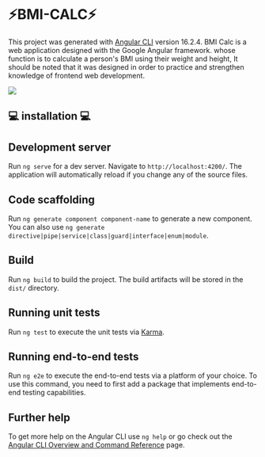 # ⚡BMI-CALC⚡

This project was generated with [Angular CLI](https://github.com/angular/angular-cli) version 16.2.4. BMI Calc is a web application designed with the Google Angular framework. whose function is to calculate a person's BMI using their weight and height, It should be noted that it was designed in order to practice and strengthen knowledge of frontend web development.

<img src="https://media2.giphy.com/media/qgQUggAC3Pfv687qPC/giphy.gif"> <br>

## 💻 installation 💻

## Development server

Run `ng serve` for a dev server. Navigate to `http://localhost:4200/`. The application will automatically reload if you change any of the source files.

## Code scaffolding

Run `ng generate component component-name` to generate a new component. You can also use `ng generate directive|pipe|service|class|guard|interface|enum|module`.

## Build

Run `ng build` to build the project. The build artifacts will be stored in the `dist/` directory.

## Running unit tests

Run `ng test` to execute the unit tests via [Karma](https://karma-runner.github.io).

## Running end-to-end tests

Run `ng e2e` to execute the end-to-end tests via a platform of your choice. To use this command, you need to first add a package that implements end-to-end testing capabilities.

## Further help

To get more help on the Angular CLI use `ng help` or go check out the [Angular CLI Overview and Command Reference](https://angular.io/cli) page.
